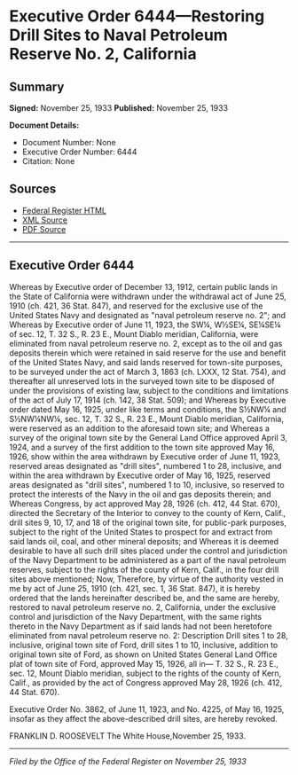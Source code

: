 # Executive Order 6444—Restoring Drill Sites to Naval Petroleum Reserve No. 2, California

## Summary

**Signed:** November 25, 1933
**Published:** November 25, 1933

**Document Details:**
- Document Number: None
- Executive Order Number: 6444
- Citation: None

## Sources
- [Federal Register HTML](https://www.presidency.ucsb.edu/documents/executive-order-6444-restoring-drill-sites-naval-petroleum-reserve-no-2-california)
- [XML Source](None)
- [PDF Source](None)

---

## Executive Order 6444

Whereas by Executive order of December 13, 1912, certain public lands in the State of California were withdrawn under the withdrawal act of June 25, 1910 (ch. 421, 36 Stat. 847), and reserved for the exclusive use of the United States Navy and designated as "naval petroleum reserve no. 2"; and
Whereas by Executive order of June 11, 1923, the SW¼, W½SE¼, SE¼SE¼ of sec. 12, T. 32 S., R. 23 E., Mount Diablo meridian, California, were eliminated from naval petroleum reserve no. 2, except as to the oil and gas deposits therein which were retained in said reserve for the use and benefit of the United States Navy, and said lands reserved for town-site purposes, to be surveyed under the act of March 3, 1863 (ch. LXXX, 12 Stat. 754), and thereafter all unreserved lots in the surveyed town site to be disposed of under the provisions of existing law, subject to the conditions and limitations of the act of July 17, 1914 (ch. 142, 38 Stat. 509); and
Whereas by Executive order dated May 16, 1925, under like terms and conditions, the S½NW¼ and S½NW¼NW¼, sec. 12, T. 32 S., R. 23 E., Mount Diablo meridian, California, were reserved as an addition to the aforesaid town site; and
Whereas a survey of the original town site by the General Land Office approved April 3, 1924, and a survey of the first addition to the town site approved May 16, 1926, show within the area withdrawn by Executive order of June 11, 1923, reserved areas designated as "drill sites", numbered 1 to 28, inclusive, and within the area withdrawn by Executive order of May 16, 1925, reserved areas designated as "drill sites", numbered 1 to 10, inclusive, so reserved to protect the interests of the Navy in the oil and gas deposits therein; and
Whereas Congress, by act approved May 28, 1926 (ch. 412, 44 Stat. 670), directed the Secretary of the Interior to convey to the county of Kern, Calif., drill sites 9, 10, 17, and 18 of the original town site, for public-park purposes, subject to the right of the United States to prospect for and extract from said lands oil, coal, and other mineral deposits; and
Whereas it is deemed desirable to have all such drill sites placed under the control and jurisdiction of the Navy Department to be administered as a part of the naval petroleum reserves, subject to the rights of the county of Kern, Calif., in the four drill sites above mentioned;
Now, Therefore, by virtue of the authority vested in me by act of June 25, 1910 (ch. 421, sec. 1, 36 Stat. 847), it is hereby ordered that the lands hereinafter described be, and the same are hereby, restored to naval petroleum reserve no. 2, California, under the exclusive control and jurisdiction of the Navy Department, with the same rights thereto in the Navy Department as if said lands had not been heretofore eliminated from naval petroleum reserve no. 2:
Description
Drill sites 1 to 28, inclusive, original town site of Ford, drill sites 1 to 10, inclusive, addition to original town site of Ford, as shown on United States General Land Office plat of town site of Ford, approved May 15, 1926, all in—
T. 32 S., R. 23 E., sec. 12, Mount Diablo meridian, subject to the rights of the county of Kern, Calif., as provided by the act of Congress approved May 28, 1926 (ch. 412, 44 Stat. 670).

Executive Order No. 3862, of June 11, 1923, and No. 4225, of May 16, 1925, insofar as they affect the above-described drill sites, are hereby revoked.

FRANKLIN D. ROOSEVELT
The White House,November 25, 1933.

---

*Filed by the Office of the Federal Register on November 25, 1933*
